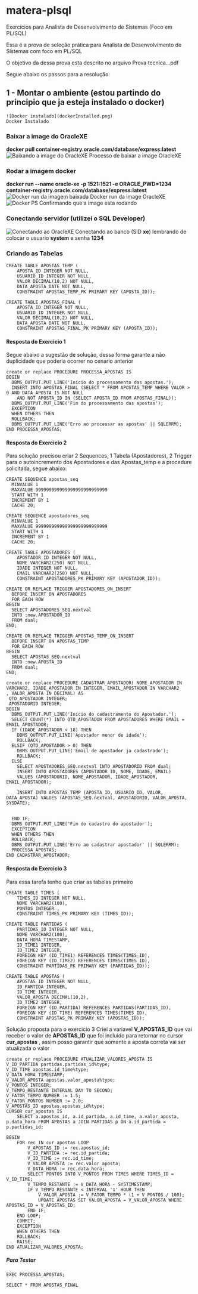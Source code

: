 # matera-plsql
Exercícios para Analista de Desenvolvimento de Sistemas (Foco em PL/SQL)‬

Essa é a prova de seleção prática para Analista de Desenvolvimento de Sistemas com foco em PL/SQL

O objetivo da dessa prova esta descrito no arquivo Prova tecnica...pdf

Segue abaixo os passos para a resolução:

## 1 - Montar o ambiente (estou partindo do principio que ja esteja instalado o docker)
    ![Docker instalado](dockerInstalled.png)
    Docker Instalado
    
### Baixar a image do OracleXE
**docker pull container-registry.oracle.com/database/express:latest**
    ![Baixando a image do OracleXE](dockerPullOracleXE.png)
    Processo de baixar a image OracleXE

### Rodar a imagem docker
**docker run --name oracle-xe -p 1521:1521 -e ORACLE_PWD=1234 container-registry.oracle.com/database/express:latest**
    ![Docker run da imagem baixada](dockerRunOracleXE.png)
    Docker run da image OracleXE
    ![Docker PS](dockerPs.png)
    Confirmando que a image esta rodando

### Conectando servidor (utilizei o SQL Developer)
![Conectando ao OracleXE](connectOracleXE.png)
Conectando ao banco (SID **xe**) lembrando de colocar o usuario **system** e senha **1234**
### Criando as Tabelas
```
CREATE TABLE APOSTAS_TEMP (
	APOSTA_ID INTEGER NOT NULL,
	USUARIO_ID INTEGER NOT NULL,
	VALOR DECIMAL(10,2) NOT NULL,
	DATA_APOSTA DATE NOT NULL,
	CONSTRAINT APOSTAS_TEMP_PK PRIMARY KEY (APOSTA_ID));

CREATE TABLE APOSTAS_FINAL (
	APOSTA_ID INTEGER NOT NULL,
	USUARIO_ID INTEGER NOT NULL,
	VALOR DECIMAL(10,2) NOT NULL,
	DATA_APOSTA DATE NOT NULL,
	CONSTRAINT APOSTAS_FINAL_PK PRIMARY KEY (APOSTA_ID));

```
#### Resposta do Exercicio 1
Segue abaixo a sugestão de solução, dessa forma garante a não duplicidade que poderia ocorrer no cenario anterior
```
create or replace PROCEDURE PROCESSA_APOSTAS IS 
BEGIN
  DBMS_OUTPUT.PUT_LINE('Início do processamento das apostas.');
  INSERT INTO APOSTAS_FINAL (SELECT * FROM APOSTAS_TEMP WHERE VALOR > 0 AND DATA_APOSTA IS NOT NULL
    AND NOT APOSTA_ID IN (SELECT APOSTA_ID FROM APOSTAS_FINAL));
  DBMS_OUTPUT.PUT_LINE('Fim do processamento das apostas');
  EXCEPTION
  WHEN OTHERS THEN
  ROLLBACK;
  DBMS_OUTPUT.PUT_LINE('Erro ao processar as apostas' || SQLERRM);
END PROCESSA_APOSTAS;
```
#### Resposta do Exercicio 2
Para solução precisou criar 2 Sequences, 1 Tabela (Apostadores), 2 Trigger para o autoincremento dos Apostadores e das Apostas_temp e a procedure solicitada, segue abaixo:
```
CREATE SEQUENCE apostas_seq
  MINVALUE 1
  MAXVALUE 999999999999999999999999999
  START WITH 1
  INCREMENT BY 1
  CACHE 20;

CREATE SEQUENCE apostadores_seq
  MINVALUE 1
  MAXVALUE 999999999999999999999999999
  START WITH 1
  INCREMENT BY 1
  CACHE 20;

CREATE TABLE APOSTADORES (
	APOSTADOR_ID INTEGER NOT NULL,
	NOME VARCHAR2(250) NOT NULL,
	IDADE INTEGER NOT NULL,
	EMAIL VARCHAR2(250) NOT NULL,
	CONSTRAINT APOSTADORES_PK PRIMARY KEY (APOSTADOR_ID));

CREATE OR REPLACE TRIGGER APOSTADORES_ON_INSERT
  BEFORE INSERT ON APOSTADORES
  FOR EACH ROW
BEGIN
  SELECT APOSTADORES_SEQ.nextval
  INTO :new.APOSTADOR_ID
  FROM dual;
END;

CREATE OR REPLACE TRIGGER APOSTAS_TEMP_ON_INSERT
  BEFORE INSERT ON APOSTAS_TEMP
  FOR EACH ROW
BEGIN
  SELECT APOSTAS_SEQ.nextval
  INTO :new.APOSTA_ID
  FROM dual;
END;

create or replace PROCEDURE CADASTRAR_APOSTADOR( NOME_APOSTADOR IN VARCHAR2, IDADE_APOSTADOR IN INTEGER, EMAIL_APOSTADOR IN VARCHAR2
, VALOR_APOSTA IN DECIMAL) AS 
 QTD_APOSTADOR INTEGER;
 APOSTADORID INTEGER;
BEGIN
  DBMS_OUTPUT.PUT_LINE('Início do cadastramento do Apostador.');
  SELECT COUNT(*) INTO QTD_APOSTADOR FROM APOSTADORES WHERE EMAIL = EMAIL_APOSTADOR;
  IF (IDADE_APOSTADOR < 18) THEN
    DBMS_OUTPUT.PUT_LINE('Apostador menor de idade');
    ROLLBACK;
  ELSIF (QTD_APOSTADOR > 0) THEN
    DBMS_OUTPUT.PUT_LINE('Email de apostador ja cadastrado');
    ROLLBACK;
  ELSE 
    SELECT APOSTADORES_SEQ.nextval INTO APOSTADORID FROM dual;
    INSERT INTO APOSTADORES (APOSTADOR_ID, NOME, IDADE, EMAIL) 
    VALUES (APOSTADORID, NOME_APOSTADOR, IDADE_APOSTADOR, EMAIL_APOSTADOR);
        
    INSERT INTO APOSTAS_TEMP (APOSTA_ID, USUARIO_ID, VALOR, DATA_APOSTA) VALUES (APOSTAS_SEQ.nextval, APOSTADORID, VALOR_APOSTA, SYSDATE); 
    
    
  END IF;
  DBMS_OUTPUT.PUT_LINE('Fim do cadastro do apostador');
  EXCEPTION
  WHEN OTHERS THEN
  ROLLBACK;
  DBMS_OUTPUT.PUT_LINE('Erro ao cadastrar apostador' || SQLERRM);
  PROCESSA_APOSTAS;    
END CADASTRAR_APOSTADOR;
```
#### Resposta do Exercicio 3
Para essa tarefa tenho que criar as tabelas primeiro
```
CREATE TABLE TIMES (
	TIMES_ID INTEGER NOT NULL,
	NOME VARCHAR2(100),
	PONTOS INTEGER ,
	CONSTRAINT TIMES_PK PRIMARY KEY (TIMES_ID));

CREATE TABLE PARTIDAS (
	PARTIDAS_ID INTEGER NOT NULL,
	NOME VARCHAR2(100),
    DATA_HORA TIMESTAMP,
    ID_TIME1 INTEGER,
    ID_TIME2 INTEGER,
    FOREIGN KEY (ID_TIME1) REFERENCES TIMES(TIMES_ID),
    FOREIGN KEY (ID_TIME2) REFERENCES TIMES(TIMES_ID),
	CONSTRAINT PARTIDAS_PK PRIMARY KEY (PARTIDAS_ID));

CREATE TABLE APOSTAS (
	APOSTAS_ID INTEGER NOT NULL,
	ID_PARTIDA INTEGER,
    ID_TIME INTEGER,
    VALOR_APOSTA DECIMAL(10,2),
    ID_TIME2 INTEGER,
    FOREIGN KEY (ID_PARTIDA) REFERENCES PARTIDAS(PARTIDAS_ID),
    FOREIGN KEY (ID_TIME) REFERENCES TIMES(TIMES_ID),
	CONSTRAINT APOSTAS_PK PRIMARY KEY (APOSTAS_ID));

```
Solução proposta para o exercicio 3
Criei a variavel **V_APOSTAS_ID** que vai receber o valor de **APOSTAS_ID** que foi incluido para retornar no cursor **cur_apostas** , assim posso garantir que somente a aposta correta vai ser atualizada o valor
```
create or replace PROCEDURE ATUALIZAR_VALORES_APOSTA IS 
V_ID_PARTIDA partidas.partidas_id%type;
V_ID_TIME apostas.id_time%type;
V_DATA_HORA TIMESTAMP;
V_VALOR_APOSTA apostas.valor_aposta%type;
V_PONTOS INTEGER;
V_TEMPO_RESTANTE INTERVAL DAY TO SECOND;
V_FATOR_TEMPO NUMBER := 1.5;
V_FATOR_PONTOS NUMBER := 2.0;
V_APOSTAS_ID apostas.apostas_id%type;
CURSOR cur_apostas IS
    SELECT a.apostas_id, a.id_partida, a.id_time, a.valor_aposta, p.data_hora FROM APOSTAS a JOIN PARTIDAS p ON a.id_partida = p.partidas_id;
    
BEGIN
    FOR rec IN cur_apostas LOOP
        V_APOSTAS_ID := rec.apostas_id;
        V_ID_PARTIDA := rec.id_partida;
        V_ID_TIME := rec.id_time;
        V_VALOR_APOSTA := rec.valor_aposta;
        V_DATA_HORA := rec.data_hora;
        SELECT PONTOS INTO V_PONTOS FROM TIMES WHERE TIMES_ID = V_ID_TIME;
        V_TEMPO_RESTANTE := V_DATA_HORA - SYSTIMESTAMP;
        IF V_TEMPO_RESTANTE < INTERVAL '1' HOUR THEN
            V_VALOR_APOSTA := V_FATOR_TEMPO * (1 + V_PONTOS / 100);
            UPDATE APOSTAS SET VALOR_APOSTA = V_VALOR_APOSTA WHERE APOSTAS_ID = V_APOSTAS_ID;
        END IF;
    END LOOP;
    COMMIT;
    EXCEPTION
    WHEN OTHERS THEN
    ROLLBACK;
    RAISE;
END ATUALIZAR_VALORES_APOSTA;
```

##### Para Testar 
```
EXEC PROCESSA_APOSTAS;

SELECT * FROM APOSTAS_FINAL
```



